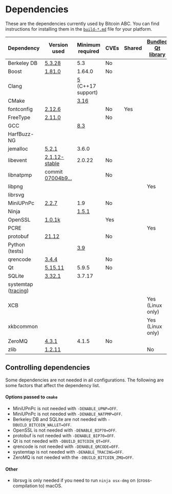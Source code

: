 Dependencies
============

These are the dependencies currently used by Bitcoin ABC. You can find instructions for installing them in the [`build-*.md`](../INSTALL.md) file for your platform.

| Dependency | Version used | Minimum required | CVEs | Shared | [Bundled Qt library](https://doc.qt.io/qt-5/configure-options.html) |
| --- | --- | --- | --- | --- | --- |
| Berkeley DB | [5.3.28](http://www.oracle.com/technetwork/database/database-technologies/berkeleydb/downloads/index.html) | 5.3 | No |  |  |
| Boost | [1.81.0](https://www.boost.org/users/download/) | 1.64.0 | No |  |  |
| Clang |  | [5](https://releases.llvm.org/download.html) (C++17 support) |  |  |  |
| CMake |  | [3.16](https://cmake.org/download/) |  |  |  |
| fontconfig | [2.12.6](https://www.freedesktop.org/software/fontconfig/release/) |  | No | Yes |  |
| FreeType | [2.11.0](http://download.savannah.gnu.org/releases/freetype) |  | No |  |  |
| GCC |  | [8.3](https://gcc.gnu.org/) |  |  |  |
| HarfBuzz-NG |  |  |  |  |  |
| jemalloc | [5.2.1](https://github.com/jemalloc/jemalloc/releases) | 3.6.0 |  |  |  |
| libevent | [2.1.12-stable](https://github.com/libevent/libevent/releases) | 2.0.22 | No |  |  |
| libnatpmp | commit [07004b9...](https://github.com/miniupnp/libnatpmp/commit/07004b97cf691774efebe70404cf22201e4d330d) |  | No |  |  |
| libpng |  |  |  |  | Yes |
| librsvg | |  |  |  |  |
| MiniUPnPc | [2.2.7](https://miniupnp.tuxfamily.org/files) | 1.9 | No |  |  |
| Ninja |  | [1.5.1](https://github.com/ninja-build/ninja/releases) |  |  |  |
| OpenSSL | [1.0.1k](https://www.openssl.org/source) |  | Yes |  |  |
| PCRE |  |  |  |  | Yes |
| protobuf | [21.12](https://github.com/protocolbuffers/protobuf/releases/tag/v21.12) |  | No |  |  |
| Python (tests) |  | [3.9](https://www.python.org/downloads) |  |  |  |
| qrencode | [3.4.4](https://fukuchi.org/works/qrencode) |  | No |  |  |
| Qt | [5.15.11](https://download.qt.io/official_releases/qt/) | 5.9.5 | No |  |  |
| SQLite | [3.32.1](https://sqlite.org/download.html) | 3.7.17 |  |  |  |
| systemtap ([tracing](tracing.md))| | | | | |
| XCB |  |  |  |  | Yes (Linux only) |
| xkbcommon |  |  |  |  | Yes (Linux only) |
| ZeroMQ | [4.3.1](https://github.com/zeromq/libzmq/releases) | 4.1.5 | No |  |  |
| zlib | [1.2.11](http://zlib.net/) |  |  |  | No |

Controlling dependencies
------------------------
Some dependencies are not needed in all configurations. The following are some
factors that affect the dependency list.

#### Options passed to `cmake`
* MiniUPnPc is not needed with  `-DENABLE_UPNP=OFF`.
* MiniUPnPc is not needed with  `-DENABLE_NATPMP=OFF`.
* Berkeley DB and SQLite are not needed with `-DBUILD_BITCOIN_WALLET=OFF`.
* OpenSSL is not needed with `-DENABLE_BIP70=OFF`.
* protobuf is not needed with `-DENABLE_BIP70=OFF`.
* Qt is not needed with `-DBUILD_BITCOIN_QT=OFF`.
* qrencode is not needed with `-DENABLE_QRCODE=OFF`.
* systemtap is not needed with `-DENABLE_TRACING=OFF`.
* ZeroMQ is not needed with the `-DBUILD_BITCOIN_ZMQ=OFF`.

#### Other
* librsvg is only needed if you need to run `ninja osx-dmg` on
  (cross-compilation to) macOS.

